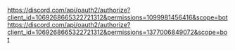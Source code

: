 https://discord.com/api/oauth2/authorize?client_id=1069268665322721312&permissions=1099981456416&scope=bot
https://discord.com/api/oauth2/authorize?client_id=1069268665322721312&permissions=1377006849072&scope=bot